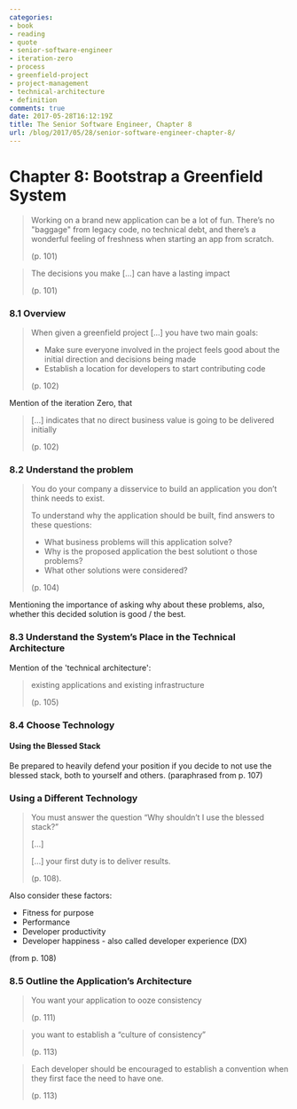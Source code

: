 ```yaml
---
categories:
- book
- reading
- quote
- senior-software-engineer
- iteration-zero
- process
- greenfield-project
- project-management
- technical-architecture
- definition
comments: true
date: 2017-05-28T16:12:19Z
title: The Senior Software Engineer, Chapter 8
url: /blog/2017/05/28/senior-software-engineer-chapter-8/
---
```


# Chapter 8: Bootstrap a Greenfield System

> Working on a brand new application can be a lot of fun. 
> There’s no "baggage" from legacy code, no technical debt,
> and there’s a wonderful feeling of freshness when starting
> an app from scratch.
>
> (p. 101)

> The decisions you make [...] can have a lasting impact
>
> (p. 101)

### 8.1 Overview

>When given a greenfield project [...] you have two main goals:
>   
>  * Make sure everyone involved in the project feels good about the initial direction and decisions being made
>  * Establish a location for developers to start contributing code
>
> (p. 102) 

Mention of the iteration Zero, that 

> [...] indicates that no direct business value is going 
> to be delivered initially
>
> (p. 102)

### 8.2 Understand the problem

> You do your company a disservice to build an application you don’t think needs to exist.
>
> To understand why the application should be built, find answers to these questions:
>
>   *  What business problems will this application solve?
>   *  Why is the proposed application the best solutiont o those problems?
>   *  What other solutions were considered?
>
> (p. 104)

Mentioning the importance of asking why about these problems, also, whether this decided solution is good / the best. 

### 8.3 Understand the System’s Place in the Technical Architecture

Mention of the 'technical architecture':

>  existing applications and existing infrastructure
>
> (p. 105)

### 8.4 Choose Technology

#### Using the Blessed Stack

Be prepared to heavily defend your position if you decide to not use
the blessed stack, both to yourself and others. (paraphrased from p. 107)

### Using a Different Technology

> You must answer the question “Why shouldn’t I use the blessed stack?”
>
> [...]
>
> [...] your first duty is to deliver results.
>
> (p. 108).

Also consider these factors:

  * Fitness for purpose
  * Performance
  * Developer productivity
  * Developer happiness - also called developer experience (DX)

(from p. 108)

### 8.5 Outline the Application’s Architecture

> You want your application to ooze consistency
>
> (p. 111)

> you want to establish a “culture of consistency”
>
> (p. 113)

> Each developer should be encouraged to establish a convention when 
> they first face the need to have one.
>
> (p. 113)

